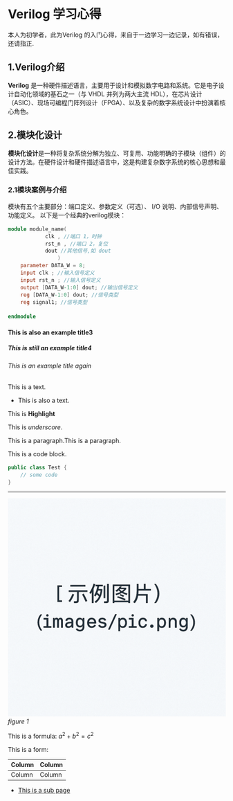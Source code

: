 # Verilog 学习心得

本人为初学者，此为Verilog 的入门心得，来自于一边学习一边记录，如有错误，还请指正.

## 1.Verilog介绍

**Verilog** 是一种​​硬件描述语言​​，主要用于​​设计和模拟数字电路和系统​​。它是电子设计自动化领域的基石之一（与 VHDL 并列为两大主流 HDL），在芯片设计（ASIC）、现场可编程门阵列设计（FPGA）、以及复杂的数字系统设计中扮演着核心角色。

## 2.模块化设计

**模块化设计​**​是一种将复杂系统分解为独立、可复用、功能明确的子模块（组件）的设计方法。在硬件设计和硬件描述语言中，这是构建复杂数字系统的​​核心思想和最佳实践​​。

### 2.1模块案例与介绍
模块有五个主要部分：端口定义、参数定义（可选）、 I/O 说明、内部信号声明、功能定义。
以下是一个经典的verilog模块：
```verilog
module module_name(
            clk , //端口 1，时钟
            rst_n , //端口 2，复位
            dout //其他信号,如 dout
                )
    parameter DATA_W = 8;
    input clk ; //输入信号定义
    input rst_n ; //输入信号定义 
    output [DATA_W-1:0] dout; //输出信号定义
    reg [DATA_W-1:0] dout; //信号类型
    reg signal1; //信号类型
    
endmodule
```

#### This is also an example title3
##### This is still an example title4
###### This is an example title again

This is a text.

- This is also a text.

This is **Highlight**

This is  _underscore_.

This is a paragraph.This is a paragraph.

This is a code block.
```java
public class Test {
    // some code
}
```

---

![example picture](/images/img.png)
 *figure 1*

This is a formula:
$a^2 + b^2 = c^2$

This is a form:

| Column | Column |
|--------|--------|
| Column | Column |

- [This is a sub page](A/sub)
